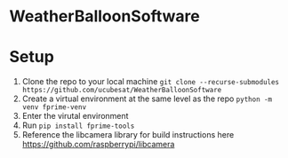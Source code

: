 # WeatherBalloonSoftware
# Setup
1. Clone the repo to your local machine
```git clone --recurse-submodules https://github.com/ucubesat/WeatherBalloonSoftware```
3. Create a virtual environment at the same level as the repo
```python -m venv fprime-venv```
4. Enter the virutal environment
5. Run 
```pip install fprime-tools```
6. Reference the libcamera library for build instructions here https://github.com/raspberrypi/libcamera
